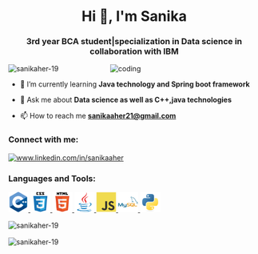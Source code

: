 <h1 align="center">Hi 👋, I'm Sanika</h1>
<h3 align="center">3rd year BCA student|specialization in Data science in collaboration with IBM</h3>
<img align="right" alt="coding" width="300" src="https://cdn.pixabay.com/photo/2024/05/20/13/28/ai-generated-8775235_1280.png">

<p align="left"> <img src="https://komarev.com/ghpvc/?username=sanikaher-19&label=Profile%20views&color=0e75b6&style=flat" alt="sanikaher-19" /> </p>

- 🌱 I’m currently learning **Java technology and Spring boot framework**

- 💬 Ask me about **Data science as well as C++,java technologies**

- 📫 How to reach me **sanikaaher21@gmail.com**

<h3 align="left">Connect with me:</h3>
<p align="left">
<a href="https://linkedin.com/in/www.linkedin.com/in/sanikaaher" target="blank"><img align="center" src="https://raw.githubusercontent.com/rahuldkjain/github-profile-readme-generator/master/src/images/icons/Social/linked-in-alt.svg" alt="www.linkedin.com/in/sanikaaher" height="30" width="40" /></a>
</p>

<h3 align="left">Languages and Tools:</h3>
<p align="left"> <a href="https://www.w3schools.com/cpp/" target="_blank" rel="noreferrer"> <img src="https://raw.githubusercontent.com/devicons/devicon/master/icons/cplusplus/cplusplus-original.svg" alt="cplusplus" width="40" height="40"/> </a> <a href="https://www.w3schools.com/css/" target="_blank" rel="noreferrer"> <img src="https://raw.githubusercontent.com/devicons/devicon/master/icons/css3/css3-original-wordmark.svg" alt="css3" width="40" height="40"/> </a> <a href="https://www.w3.org/html/" target="_blank" rel="noreferrer"> <img src="https://raw.githubusercontent.com/devicons/devicon/master/icons/html5/html5-original-wordmark.svg" alt="html5" width="40" height="40"/> </a> <a href="https://www.java.com" target="_blank" rel="noreferrer"> <img src="https://raw.githubusercontent.com/devicons/devicon/master/icons/java/java-original.svg" alt="java" width="40" height="40"/> </a> <a href="https://developer.mozilla.org/en-US/docs/Web/JavaScript" target="_blank" rel="noreferrer"> <img src="https://raw.githubusercontent.com/devicons/devicon/master/icons/javascript/javascript-original.svg" alt="javascript" width="40" height="40"/> </a> <a href="https://www.mysql.com/" target="_blank" rel="noreferrer"> <img src="https://raw.githubusercontent.com/devicons/devicon/master/icons/mysql/mysql-original-wordmark.svg" alt="mysql" width="40" height="40"/> </a> <a href="https://www.python.org" target="_blank" rel="noreferrer"> <img src="https://raw.githubusercontent.com/devicons/devicon/master/icons/python/python-original.svg" alt="python" width="40" height="40"/> </a> </p>

<p><img align="center" src="https://github-readme-stats.vercel.app/api/top-langs?username=sanikaher-19&show_icons=true&locale=en&layout=compact" alt="sanikaher-19" /></p>

<p><img align="center" src="https://github-readme-streak-stats.herokuapp.com/?user=sanikaher-19&" alt="sanikaher-19" /></p>


